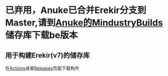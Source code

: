 # 已弃用，Anuke已合并Erekir分支到Master,请到[Anuke的MindustryBuilds](https://github.com/Anuken/MindustryBuilds)储存库下载be版本

## 用于构建Erekir(v7)的储存库

在[Actions](https://github.com/PCX-LK/MDT-Build-Erekir/actions)或者[Releases](https://github.com/PCX-LK/MDT-Build-Erekir/releases)页面下载构件
